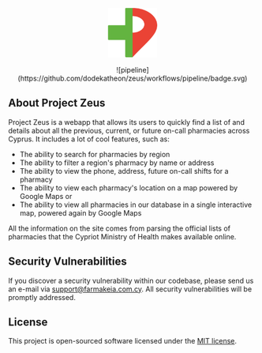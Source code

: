 <p align="center"><a href="https://farmakeia.com.cy" target="_blank"><img src="https://raw.githubusercontent.com/dodekatheon/zeus/master/public/logo.png" width="100"></a></p>

<p align="center">
![pipeline](https://github.com/dodekatheon/zeus/workflows/pipeline/badge.svg)
</p>

## About Project Zeus

Project Zeus is a webapp that allows its users to quickly find a list of and details about all the previous, current, or future on-call pharmacies across Cyprus. It includes a lot of cool features, such as:

- The ability to search for pharmacies by region
- The ability to filter a region's pharmacy by name or address
- The ability to view the phone, address, future on-call shifts for a pharmacy
- The ability to view each pharmacy's location on a map powered by Google Maps or
- The ability to view all pharmacies in our database in a single interactive map, powered again by Google Maps

All the information on the site comes from parsing the official lists of pharmacies that the Cypriot Ministry of Health makes available online.

## Security Vulnerabilities

If you discover a security vulnerability within our codebase, please send us an e-mail via [support@farmakeia.com.cy](mailto:support@farmakeia.com.cy). All security vulnerabilities will be promptly addressed.

## License

This project is open-sourced software licensed under the [MIT license](https://opensource.org/licenses/MIT).
